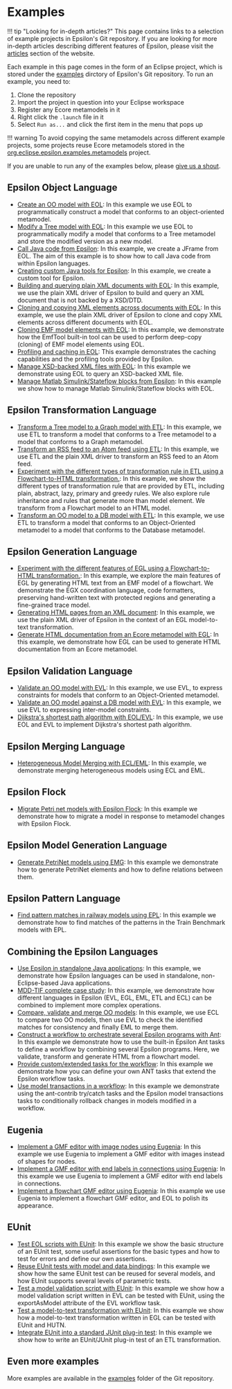 # Examples 

!!! tip "Looking for in-depth articles?"
	This page contains links to a selection of example projects in Epsilon's Git repository. If you are looking for more in-depth articles describing different features of Epsilon, please visit the [articles](../doc/articles) section of the website.

Each example in this page comes in the form of an Eclipse project, which is stored under the [examples](https://github.com/eclipse/epsilon/tree/main/examples/) dirctory of Epsilon's Git repository. To run an example, you need to:

1. Clone the repository
2. Import the project in question into your Eclipse workspace
3. Register any Ecore metamodels in it
4. Right click the `.launch` file in it
5. Select `Run as...` and click the first item in the menu that pops up

!!! warning
    To avoid copying the same metamodels across different example projects, some projects reuse Ecore metamodels stored in the [org.eclipse.epsilon.examples.metamodels](https://github.com/eclipse/epsilon/tree/main/examples/org.eclipse.epsilon.examples.metamodels) project.

If you are unable to run any of the examples below, please [give us a shout](../forum).

## Epsilon Object Language

- [Create an OO model with EOL](https://github.com/eclipse/epsilon/tree/main/examples/org.eclipse.epsilon.examples.buildooinstance): In this example we use EOL to programmatically construct a model that conforms to an object-oriented metamodel.
- [Modify a Tree model with EOL](https://github.com/eclipse/epsilon/tree/main/examples/org.eclipse.epsilon.examples.modelmodification): In this example we use EOL to programmatically modify a model that conforms to a Tree metamodel and store the modified version as a new model.
- [Call Java code from Epsilon](https://github.com/eclipse/epsilon/tree/main/examples/org.eclipse.epsilon.examples.calljava): In this example, we create a JFrame from EOL. The aim of this example is to show how to call Java code from within Epsilon languages.
- [Creating custom Java tools for Epsilon](https://github.com/eclipse/epsilon/tree/main/examples/org.eclipse.epsilon.examples.tools): In this example, we create a custom tool for Epsilon.
- [Building and querying plain XML documents with EOL](https://github.com/eclipse/epsilon/tree/main/examples/org.eclipse.epsilon.examples.plainxml): In this example, we use the plain XML driver of Epsilon to build and query an XML document that is not backed by a XSD/DTD.
- [Cloning and copying XML elements across documents with EOL](https://github.com/eclipse/epsilon/tree/main/examples/org.eclipse.epsilon.examples.plainxml.copyfromtemplate): In this example, we use the plain XML driver of Epsilon to clone and copy XML elements across different documents with EOL.
- [Cloning EMF model elements with EOL](https://github.com/eclipse/epsilon/tree/main/examples/org.eclipse.epsilon.examples.clone): In this example, we demonstrate how the EmfTool built-in tool can be used to perform deep-copy (cloning) of EMF model elements using EOL.
- [Profiling and caching in EOL](https://github.com/eclipse/epsilon/tree/main/examples/org.eclipse.epsilon.examples.profiling): This example demonstrates the caching capabilities and the profiling tools provided by Epsilon.
- [Manage XSD-backed XML files with EOL](https://github.com/eclipse/epsilon/tree/main/examples/org.eclipse.epsilon.examples.xsdxml): In this example we demonstrate using EOL to query an XSD-backed XML file.
- [Manage Matlab Simulink/Stateflow blocks from Epsilon](https://github.com/eclipse/epsilon/tree/main/examples/org.eclipse.epsilon.emc.simulink.examples): In this example we show how to manage Matlab Simulink/Stateflow blocks with EOL.
## Epsilon Transformation Language

- [Transform a Tree model to a Graph model with ETL](https://github.com/eclipse/epsilon/tree/main/examples/org.eclipse.epsilon.examples.tree2graph): In this example, we use ETL to transform a model that conforms to a Tree metamodel to a model that conforms to a Graph metamodel.
- [Transform an RSS feed to an Atom feed using ETL](https://github.com/eclipse/epsilon/tree/main/examples/org.eclipse.epsilon.examples.rss2atom): In this example, we use ETL and the plain XML driver to transform an RSS feed to an Atom feed.
- [Experiment with the different types of transformation rule in ETL using a Flowchart-to-HTML transformation.](https://github.com/eclipse/epsilon/tree/main/examples/org.eclipse.epsilon.examples.etl.flowchart2html): In this example, we show the different types of transformation rule that are provided by ETL, including plain, abstract, lazy, primary and greedy rules. We also explore rule inheritance and rules that generate more than model element. We transform from a Flowchart model to an HTML model.
- [Transform an OO model to a DB model with ETL](https://github.com/eclipse/epsilon/tree/main/examples/org.eclipse.epsilon.examples.oo2db): In this example, we use ETL to transform a model that conforms to an Object-Oriented metamodel to a model that conforms to the Database metamodel.
## Epsilon Generation Language

- [Experiment with the different features of EGL using a Flowchart-to-HTML transformation.](https://github.com/eclipse/epsilon/tree/main/examples/org.eclipse.epsilon.examples.egl.flowchart): In this example, we explore the main features of EGL by generating HTML text from an EMF model of a flowchart. We demonstrate the EGX coordination language, code formatters, preserving hand-written text with protected regions and generating a fine-grained trace model.
- [Generating HTML pages from an XML document](https://github.com/eclipse/epsilon/tree/main/examples/org.eclipse.epsilon.examples.egl.library): In this example, we use the plain XML driver of Epsilon in the context of an EGL model-to-text transformation.
- [Generate HTML documentation from an Ecore metamodel with EGL](https://github.com/eclipse/epsilon/tree/main/examples/org.eclipse.epsilon.examples.egldoc): In this example, we demonstrate how EGL can be used to generate HTML documentation from an Ecore metamodel.
## Epsilon Validation Language

- [Validate an OO model with EVL](https://github.com/eclipse/epsilon/tree/main/examples/org.eclipse.epsilon.examples.validateoo): In this example, we use EVL, to express constraints for models that conform to an Object-Oriented metamodel.
- [Validate an OO model against a DB model with EVL](https://github.com/eclipse/epsilon/tree/main/examples/org.eclipse.epsilon.examples.evl.intermodel): In this example, we use EVL to expressing inter-model constraints.
- [Dijkstra's shortest path algorithm with EOL/EVL](https://github.com/eclipse/epsilon/tree/main/examples/org.eclipse.epsilon.examples.shortestpath): In this example, we use EOL and EVL to implement Dijkstra's shortest path algorithm.
## Epsilon Merging Language

- [Heterogeneous Model Merging with ECL/EML](https://github.com/eclipse/epsilon/tree/main/examples/org.eclipse.epsilon.examples.mergeentitywithvocabulary): In this example, we demonstrate merging heterogeneous models using ECL and EML.
## Epsilon Flock

- [Migrate Petri net models with Epsilon Flock](https://github.com/eclipse/epsilon/tree/main/examples/org.eclipse.epsilon.examples.flock.petrinets): In this example we demonstrate how to migrate a model in response to metamodel changes with Epsilon Flock.
## Epsilon Model Generation Language

- [Generate PetriNet models using EMG](https://github.com/eclipse/epsilon/tree/main/examples/org.eclipse.epsilon.examples.emg.petrinet): In this example we demonstrate how to generate PetriNet elements and how to define relations between them.
## Epsilon Pattern Language

- [Find pattern matches in railway models using EPL](https://github.com/eclipse/epsilon/tree/main/examples/org.eclipse.epsilon.examples.epl): In this example we demonstrate how to find matches of the patterns in the Train Benchmark models with EPL.
## Combining the Epsilon Languages

- [Use Epsilon in standalone Java applications](https://github.com/eclipse/epsilon/tree/main/examples/org.eclipse.epsilon.examples.standalone): In this example, we demonstrate how Epsilon languages can be used in standalone, non-Eclipse-based Java applications.
- [MDD-TIF complete case study](https://github.com/eclipse/epsilon/tree/main/examples/org.eclipse.epsilon.examples.mddtif): In this example, we demonstrate how different languages in Epsilon (EVL, EGL, EML, ETL and ECL) can be combined to implement more complex operations.
- [Compare, validate and merge OO models](https://github.com/eclipse/epsilon/tree/main/examples/org.eclipse.epsilon.examples.oomerging): In this example, we use ECL to compare two OO models, then use EVL to check the identified matches for consistency and finally EML to merge them.
- [Construct a workflow to orchestrate several Epsilon programs with Ant](https://github.com/eclipse/epsilon/tree/main/examples/org.eclipse.epsilon.examples.workflow.flowchart): In this example we demonstrate how to use the built-in Epsilon Ant tasks to define a workflow by combining several Epsilon programs. Here, we validate, transform and generate HTML from a flowchart model.
- [Provide custom/extended tasks for the workflow](https://github.com/eclipse/epsilon/tree/main/examples/org.eclipse.epsilon.workflow.extension.example): In this example we demonstrate how you can define your own ANT tasks that extend the Epsilon workflow tasks.
- [Use model transactions in a workflow](https://github.com/eclipse/epsilon/tree/main/examples/org.eclipse.epsilon.examples.workflow.transactions): In this example we demonstrate using the ant-contrib try/catch tasks and the Epsilon model transactions tasks to conditionally rollback changes in models modified in a workflow.
## Eugenia

- [Implement a GMF editor with image nodes using Eugenia](https://github.com/eclipse/epsilon/tree/main/examples/org.eclipse.epsilon.eugenia.examples.friends): In this example we use Eugenia to implement a GMF editor with images instead of shapes for nodes.
- [Implement a GMF editor with end labels in connections using Eugenia](https://github.com/eclipse/epsilon/tree/main/examples/org.eclipse.epsilon.eugenia.examples.endlabels): In this example we use Eugenia to implement a GMF editor with end labels in connections.
- [Implement a flowchart GMF editor using Eugenia](https://github.com/eclipse/epsilon/tree/main/examples/org.eclipse.epsilon.eugenia.examples.flowchart): In this example we use Eugenia to implement a flowchart GMF editor, and EOL to polish its appearance.
## EUnit

- [Test EOL scripts with EUnit](https://github.com/eclipse/epsilon/tree/main/examples/org.eclipse.epsilon.eunit.examples.eol): In this example we show the basic structure of an EUnit test, some useful assertions for the basic types and how to test for errors and define our own assertions.
- [Reuse EUnit tests with model and data bindings](https://github.com/eclipse/epsilon/tree/main/examples/org.eclipse.epsilon.eunit.examples.bindings): In this example we show how the same EUnit test can be reused for several models, and how EUnit supports several levels of parametric tests.
- [Test a model validation script with EUnit](https://github.com/eclipse/epsilon/tree/main/examples/org.eclipse.epsilon.eunit.examples.evl): In this example we show how a model validation script written in EVL can be tested with EUnit, using the exportAsModel attribute of the EVL workflow task.
- [Test a model-to-text transformation with EUnit](https://github.com/eclipse/epsilon/tree/main/examples/org.eclipse.epsilon.eunit.examples.egl.files): In this example we show how a model-to-text transformation written in EGL can be tested with EUnit and HUTN.
- [Integrate EUnit into a standard JUnit plug-in test](https://github.com/eclipse/epsilon/tree/main/examples/org.eclipse.epsilon.eunit.examples.junit): In this example we show how to write an EUnit/JUnit plug-in test of an ETL transformation.


## Even more examples

More examples are available in the [examples](https://github.com/eclipse/epsilon/tree/main/examples/) folder of the Git repository.
